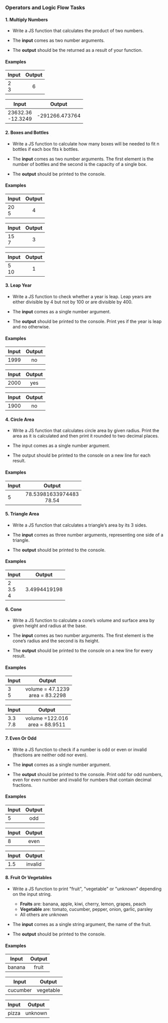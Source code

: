 ### Operators and Logic Flow Tasks

#### 1. Multiply Numbers

* Write a JS function that calculates the product of two numbers.

* The <b>input</b> comes as two number arguments.

* The <b>output</b> should be the returned as a result of your function.

#### Examples

| Input      | Output        |
| -----------|:-------------:|
| 2<br>3 |6|  

| Input      | Output        |
| -----------|:-------------:|
| 23632.36 <br> -12.3249 |-291266.473764|  

#### 2. Boxes and Bottles

* Write a JS function to calculate how many boxes will be needed to fit n bottles if each box fits k bottles.

* The <b>input</b> comes as two number arguments. The first element is the number of bottles and the second is the capacity of a single box.

* The <b>output</b> should be printed to the console.

#### Examples

| Input      | Output        |
| -----------|:-------------:|
| 20<br>5 |4|  

| Input      | Output        |
| -----------|:-------------:|
| 15 <br> 7 |3|  

| Input      | Output        |
| -----------|:-------------:|
| 5 <br> 10 |1|  

#### 3. Leap Year

* Write a JS function to check whether a year is leap. Leap years are either divisible by 4 but not by 100 or are divisible by 400.

* The <b>input</b> comes as a single number argument.

* The <b>output</b> should be printed to the console. Print yes if the year is leap and no otherwise.

#### Examples

| Input      | Output        |
| -----------|:-------------:|
| 1999|no|  

| Input      | Output        |
| -----------|:-------------:|
| 2000|yes|  

| Input      | Output        |
| -----------|:-------------:|
| 1900|no|  

#### 4. Circle Area

* Write a JS function that calculates circle area by given radius. Print the area as it is calculated and then print it rounded to two decimal places.

* The input comes as a single number argument.

* The output should be printed to the console on a new line for each result.

#### Examples

 Input      | Output        |
| -----------|:-------------:|
| 5 | 78.53981633974483<br>78.54| 

#### 5. Triangle Area

* Write a JS function that calculates a triangle’s area by its 3 sides.

* The <b>input</b> comes as three number arguments, representing one side of a triangle.

* The <b>output</b> should be printed to the console.

#### Examples

 Input      | Output        |
| -----------|:-------------:|
| 2<br>3.5<br> 4 | 3.4994419198| 

#### 6. Cone

* Write a JS function to calculate a cone’s volume and surface area by given height and radius at the base.

* The <b>input</b> comes as two number arguments. The first element is the cone’s radius and the second is its height.

* The <b>output</b> should be printed to the console on a new line for every result.

#### Examples

 Input      | Output        |
| -----------|:-------------:|
| 3<br>5<br> | volume = 47.1239<br>area = 83.2298| 

 Input      | Output        |
| -----------|:-------------:|
| 3.3<br>7.8<br> | volume =122.016 <br>area = 88.9511|

#### 7. Even Or Odd 
* Write a JS function to check if a number is odd or even or invalid (fractions are neither odd nor even).

* The <b>input</b> comes as a single number argument.

* The <b>output</b> should be printed to the console. Print odd for odd numbers, even for even number and invalid for numbers that contain decimal fractions.

#### Examples

 Input      | Output        |
| -----------|:-------------:|
| 5 | odd| 

 Input      | Output        |
| -----------|:-------------:|
| 8 | even| 

 Input      | Output        |
| -----------|:-------------:|
| 1.5 | invalid| 

#### 8. Fruit Or  Vegetables
* Write a JS function to print "fruit", "vegetable" or "unknown" depending on the input string.
  * <b>Fruits</b> are: banana, apple, kiwi, cherry, lemon, grapes, peach
  * <b>Vegetable</b> are: tomato, cucumber, pepper, onion, garlic, parsley
  * All others are unknown

* The <b>input</b> comes as a single string argument, the name of the fruit.

* The <b>output</b> should be printed to the console.

#### Examples

 Input      | Output        |
| -----------|:-------------:|
| banana | fruit| 

 Input      | Output        |
| -----------|:-------------:|
| cucumber| vegetable| 

 Input      | Output        |
| -----------|:-------------:|
| pizza | unknown| 